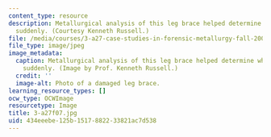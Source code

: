 ```yaml
---
content_type: resource
description: Metallurgical analysis of this leg brace helped determine why it failed
  suddenly. (Courtesy Kenneth Russell.)
file: /media/courses/3-a27-case-studies-in-forensic-metallurgy-fall-2007/434eeebe125b1517882233821ac7d538_3-a27f07.jpg
file_type: image/jpeg
image_metadata:
  caption: Metallurgical analysis of this leg brace helped determine why it failed
    suddenly. (Image by Prof. Kenneth Russell.)
  credit: ''
  image-alt: Photo of a damaged leg brace.
learning_resource_types: []
ocw_type: OCWImage
resourcetype: Image
title: 3-a27f07.jpg
uid: 434eeebe-125b-1517-8822-33821ac7d538
---
```

